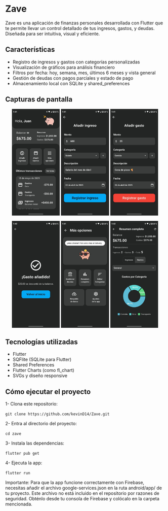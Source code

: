 # Zave
Zave es una aplicación de finanzas personales desarrollada con Flutter que te permite llevar un control detallado de tus ingresos, gastos, y deudas. Diseñada para ser intuitiva, visual y eficiente.

## Características

- Registro de ingresos y gastos con categorías personalizadas
- Visualización de gráficos para análisis financiero
- Filtros por fecha: hoy, semana, mes, últimos 6 meses y vista general
- Gestión de deudas con pagos parciales y estado de pago
- Almacenamiento local con SQLite y shared_preferences

## Capturas de pantalla

<p align="center">
  <img src="assets/screenshots/img1.jpg" width="30%">
  <img src="assets/screenshots/img2.jpg" width="30%">
  <img src="assets/screenshots/img3.jpg" width="30%">
</p>
<p align="center">
  <img src="assets/screenshots/img4.jpg" width="30%">
  <img src="assets/screenshots/img 5.jpg" width="30%">
  <img src="assets/screenshots/img6.jpg" width="30%">
</p>

## Tecnologías utilizadas

- Flutter
- SQFlite (SQLite para Flutter)
- Shared Preferences
- Flutter Charts (como fl_chart)
- SVGs y diseño responsive

## Cómo ejecutar el proyecto

1- Clona este repositorio:

`git clone https://github.com/kevinD14/Zave.git`

2- Entra al directorio del proyecto:

`cd zave`

3- Instala las dependencias:

`flutter pub get`

4- Ejecuta la app:

`flutter run`

Importante: Para que la app funcione correctamente con Firebase, necesitas añadir el archivo google-services.json en la ruta android/app/ de tu proyecto.
Este archivo no está incluido en el repositorio por razones de seguridad.
Obténlo desde tu consola de Firebase y colócalo en la carpeta mencionada.
